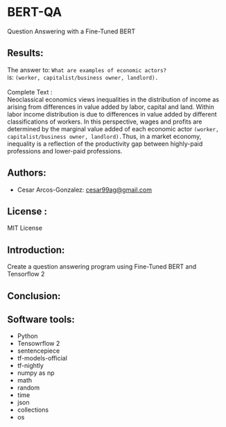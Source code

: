 # BERT-QA
Question Answering with a Fine-Tuned BERT

## Results:
The answer to: `What are examples of economic actors?` <br>
is: `(worker, capitalist/business owner, landlord).`<br>
<br>
Complete Text :<br>
Neoclassical economics views inequalities in the distribution of income as arising from differences in value added by labor, capital and land. Within labor income distribution is due to differences in value added by different classifications of workers. In this perspective, wages and profits are determined by the marginal value added of each economic actor `(worker, capitalist/business owner, landlord).`Thus, in a market economy, inequality is a reflection of the productivity gap between highly-paid professions and lower-paid professions.


## Authors: 
- Cesar Arcos-Gonzalez: cesar99ag@gmail.com

## License : 
MIT License
## Introduction:
Create a question answering program using Fine-Tuned BERT and Tensorflow 2 


## Conclusion: 

## Software tools:
- Python
- Tensowrflow 2 
- sentencepiece
- tf-models-official
- tf-nightly
- numpy as np
- math
- random
- time
- json
- collections
- os

